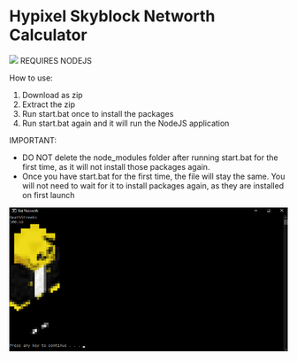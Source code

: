 # Hypixel Skyblock Networth Calculator
<img src="https://visitor-badge-reloaded.herokuapp.com/badge?page_id=coolgoagle_HypixelSkyblockNetworthCalculator&color=000&text=Views&style=for-the-badge&logo=Github&logoColor=white">
REQUIRES NODEJS

How to use:
  1. Download as zip
  2. Extract the zip
  3. Run start.bat once to install the packages
  4. Run start.bat again and it will run the NodeJS application

IMPORTANT:
- DO NOT delete the node_modules folder after running start.bat for the first time, as it will not install those packages again.
- Once you have start.bat for the first time, the file will stay the same. You will not need to wait for it to install packages again, as they are installed on first launch

<img src="https://github.com/coolgoagle/Hypixel-Skyblock-Networth-Calculator/raw/justaimage/justanimage.png">
